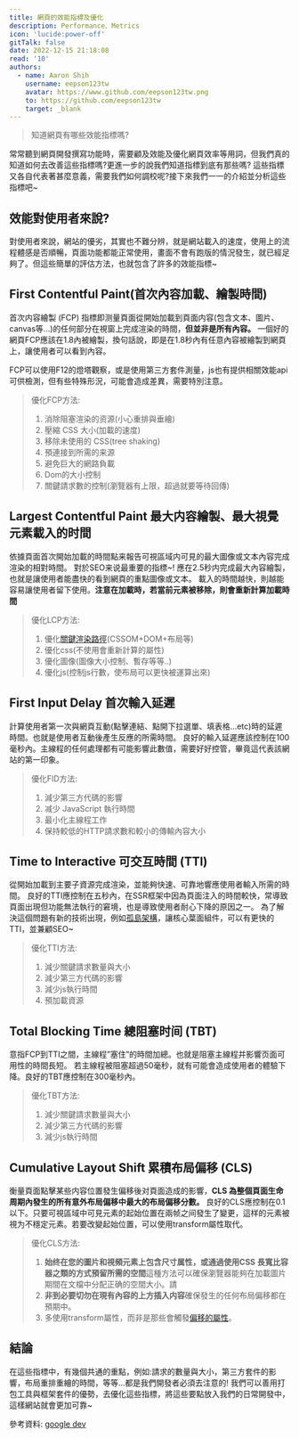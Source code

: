 ```yaml
---
title: 網頁的效能指標及優化
description: Performance、Metrics
icon: 'lucide:power-off'
gitTalk: false
date: 2022-12-15 21:18:08
read: '10'
authors:
  - name: Aaron Shih
    username: eepson123tw
    avatar: https://www.github.com/eepson123tw.png
    to: https://github.com/eepson123tw
    target: _blank
---
```


> 知道網頁有哪些效能指標嗎?

常常聽到網頁開發撰寫功能時，需要顧及效能及優化網頁效率等用詞，但我們真的知道如何去改善這些指標嗎?更進一步的說我們知道指標到底有那些嗎?
這些指標又各自代表著甚麼意義，需要我們如何調校呢?接下來我們一一的介紹並分析這些指標吧~

## 效能對使用者來說?

對使用者來說，網站的優劣，其實也不難分辨，就是網站載入的速度，使用上的流程體感是否順暢，頁面功能都能正常使用，畫面不會有跑版的情況發生，就已經足夠了。但這些簡單的評估方法，也就包含了許多的效能指標~

## First Contentful Paint(首次內容加載、繪製時間)

首次内容繪製 (FCP) 指標即测量頁面從開始加載到頁面内容(包含文本、圖片、canvas等...)的任何部分在視窗上完成渲染的時間，**但並非是所有內容。**
一個好的網頁FCP應該在1.8內被繪製，換句話說，即是在1.8秒內有任意內容被繪製到網頁上，讓使用者可以看到內容。

FCP可以使用F12的燈塔觀察，或是使用第三方套件測量，js也有提供相關效能api可供檢測，但有些特殊形況，可能會造成差異，需要特別注意。

> 優化FCP方法:
>
> 1. 消除阻塞渲染的资源(小心重排與垂繪)
> 2. 壓縮 CSS 大小(加載的速度)
> 3. 移除未使用的 CSS(tree shaking)
> 4. 預連接到所需的来源
> 5. 避免巨大的網路負載
> 6. Dom的大小控制
> 7. 關鍵請求數的控制(瀏覽器有上限，超過就要等待回傳)

## Largest Contentful Paint 最大内容繪製、最大視覺元素載入的时間

依據頁面首次開始加載的時間點来報告可視區域内可見的最大圖像或文本內容完成渲染的相對時間。
對於SEO来说最重要的指標~! 應在2.5秒内完成最大內容繪製，也就是讓使用者能盡快的看到網頁的重點圖像或文本。
載入的時間越快，則越能容易讓使用者留下使用。**注意在加載時，若當前元素被移除，則會重新計算加載時間**

> 優化LCP方法:
>
> 1. 優化[關鍵渲染路徑](https://developer.mozilla.org/zh-CN/docs/Web/Performance/Critical_rendering_path)(CSSOM+DOM+布局等)
> 2. 優化css(不使用會重新計算的屬性)
> 3. 優化圖像(圖像大小控制、暫存等等..)
> 4. 優化js(控制js行數，使布局可以更快被運算出來)

## First Input Delay 首次輸入延遲

計算使用者第一次與網頁互動(點擊連結、點開下拉選單、填表格…etc)時的延遲時間。也就是使用者互動後產生反應的所需時間。
良好的輸入延遲應該控制在100毫秒內。主線程的任何處理都有可能影響此數值，需要好好控管，畢竟這代表該網站的第一印象。

> 優化FID方法:
>
> 1. 減少第三方代碼的影響
> 2. 减少 JavaScript 執行時間
> 3. 最小化主線程工作
> 4. 保持較低的HTTP請求數和較小的傳輸內容大小

## Time to Interactive 可交互時間 (TTI)

從開始加載到主要子資源完成渲染，並能夠快速、可靠地響應使用者輸入所需的時間。
良好的TTI應控制在五秒內，在SSR框架中因為頁面注入的時間較快，常導致頁面出現但功能無法執行的窘境，也是導致使用者耐心下降的原因之一。
為了解決這個問題有新的技術出現，例如[孤島架構](https://juejin.cn/post/7155300194773860382)，讓核心葉面組件，可以有更快的TTI，並兼顧SEO~

> 優化TTI方法:
>
> 1. 減少關鍵請求數量與大小
> 2. 減少第三方代碼的影響
> 3. 減少js執行時間
> 4. 預加載資源

## Total Blocking Time 總阻塞时间 (TBT)

意指FCP到TTI之間，主線程”塞住”的時間加總。也就是阻塞主線程并影響页面可用性的時間長短。
若主線程被阻塞超過50毫秒，就有可能會造成使用者的體驗下降。良好的TBT應控制在300毫秒內。

> 優化TBT方法:
>
> 1. 減少關鍵請求數量與大小
> 2. 減少第三方代碼的影響
> 3. 減少js執行時間

## Cumulative Layout Shift 累積布局偏移 (CLS)

衡量頁面點擊某些内容位置發生偏移後对頁面造成的影響，**CLS 為整個頁面生命周期內發生的所有意外布局偏移中最大的布局偏移分數。**
良好的CLS應控制在0.1以下。只要可視區域中可見元素的起始位置在兩帧之间發生了變更，這样的元素被視为不穩定元素。若要改變起始位置，可以使用transform屬性取代。

> 優化CLS方法:
>
> 1. **始终在您的圖片和視頻元素上包含尺寸属性，或通過使用CSS 長寬比容器之類的方式預留所需的空間**這種方法可以確保瀏覽器能夠在加載圖片期間在文檔中分配正确的空間大小。請
> 2. **非到必要切勿在現有內容的上方插入内容**確保發生的任何布局偏移都在預期中。
> 3. 多使用transform屬性，而非是那些會觸發[偏移的屬性](https://web.dev/debug-layout-shifts/)。

## 結論

在這些指標中，有幾個共通的重點，例如:請求的數量與大小，第三方套件的影響，布局重排重繪的時間，等等...都是我們開發者必須去注意的!
我們可以善用打包工具與框架套件的優勢，去優化這些指標，將這些要點放入我們的日常開發中，這樣網站就會更加可靠~

參考資料:
[google dev](https://web.dev/user-centric-performance-metrics/)
